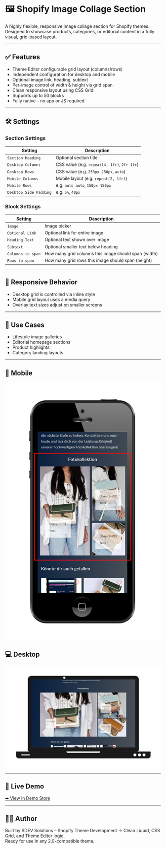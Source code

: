 # 🖼️ Shopify Image Collage Section

A highly flexible, responsive image collage section for Shopify themes.  
Designed to showcase products, categories, or editorial content in a fully visual, grid-based layout.

---

## ✅ Features

- Theme Editor configurable grid layout (columns/rows)
- Independent configuration for desktop and mobile
- Optional image link, heading, subtext
- Per-image control of width & height via grid span
- Clean responsive layout using CSS Grid
- Supports up to 50 blocks
- Fully native – no app or JS required

---

## 🛠️ Settings

### Section Settings

| Setting                     | Description                              |
|-----------------------------|------------------------------------------|
| `Section Heading`           | Optional section title                   |
| `Desktop Columns`           | CSS value (e.g. `repeat(4, 1fr)`, `2fr 1fr`) |
| `Desktop Rows`              | CSS value (e.g. `250px 250px`, `auto`)   |
| `Mobile Columns`            | Mobile layout (e.g. `repeat(2, 1fr)`)    |
| `Mobile Rows`               | e.g. `auto auto`, `150px 150px`          |
| `Desktop Side Padding`      | e.g. `5%`, `40px`                        |

### Block Settings

| Setting                 | Description                                 |
|-------------------------|---------------------------------------------|
| `Image`                 | Image picker                                |
| `Optional Link`         | Optional link for entire image              |
| `Heading Text`          | Optional text shown over image              |
| `Subtext`               | Optional smaller text below heading         |
| `Columns to span`       | How many grid columns this image should span (width) |
| `Rows to span`          | How many grid rows this image should span (height)   |

---

## 📱 Responsive Behavior

- Desktop grid is controlled via inline style
- Mobile grid layout uses a media query
- Overlay text sizes adjust on smaller screens

---

## 🎯 Use Cases

- Lifestyle image galleries
- Editorial homepage sections
- Product highlights
- Category landing layouts

---

## 📱 Mobile

![Mobile Screenshot](Fotokollektion_Mobile.jpg)

## 💻 Desktop

![Desktop Screenshot](Fotokollektion_Desktop.jpg)

---

## 🔗 Live Demo

[➡ View in Demo Store](https://testshopstefanegger.myshopify.com/products/image-collection)

---

## 🧑‍💻 Author

Built by SDEV Solutions – Shopify Theme Development
→ Clean Liquid, CSS Grid, and Theme Editor logic.  
Ready for use in any 2.0-compatible theme.
